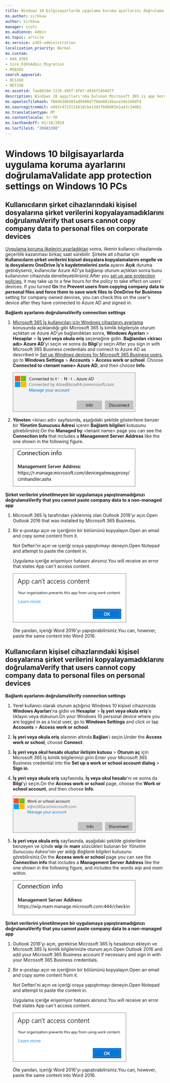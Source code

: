 ```yaml
---
title: Windows 10 bilgisayarlarda uygulama koruma ayarlarını doğrulama
ms.author: sirkkuw
author: Sirkkuw
manager: scotv
ms.audience: Admin
ms.topic: article
ms.service: o365-administration
localization_priority: Normal
ms.custom:
- Adm_O365
- Core_O365Admin_Migration
- MSB365
search.appverid:
- BCS160
- MET150
ms.assetid: fae8819d-7235-495f-9f07-d016f545887f
description: Windows 10 aygıtları'nda bulunan Microsoft 365 iş app koruma ayarlarını doğrulamak öğrenin.
ms.openlocfilehash: f00dd380103ad9498d77b0e8814bace3de168df4
ms.sourcegitcommit: e491c4713115610cbe13d2fbd0d65e1a41c34d62
ms.translationtype: MT
ms.contentlocale: tr-TR
ms.lasthandoff: 01/16/2019
ms.locfileid: "26983300"
---
```

# <a name="validate-app-protection-settings-on-windows-10-pcs"></a><span data-ttu-id="4e811-103">Windows 10 bilgisayarlarda uygulama koruma ayarlarını doğrulama</span><span class="sxs-lookup"><span data-stu-id="4e811-103">Validate app protection settings on Windows 10 PCs</span></span>

## <a name="verify-that-users-cannot-copy-company-data-to-personal-files-on-corporate-devices"></a><span data-ttu-id="4e811-104">Kullanıcıların şirket cihazlarındaki kişisel dosyalarına şirket verilerini kopyalayamadıklarını doğrulama</span><span class="sxs-lookup"><span data-stu-id="4e811-104">Verify that users cannot copy company data to personal files on corporate devices</span></span>

<span data-ttu-id="4e811-p101">[Uygulama koruma ilkelerini ayarladıktan](protection-settings-for-windows-10-devices.md) sonra, ilkenin kullanıcı cihazlarında geçerlilik kazanması birkaç saat sürebilir. Şirkete ait cihazlar için **Kullanıcıların şirket verilerini kişisel dosyalara kopyalamalarını engelle ve iş dosyalarını OneDrive İş'e kaydetmelerini zorla** ayarını **Açık** duruma getirdiyseniz, kullanıcılar Azure AD'ye bağlanıp oturum açtıktan sonra bunu kullanıcının cihazında denetleyebilirsiniz.</span><span class="sxs-lookup"><span data-stu-id="4e811-p101">After you [set up app protection policies](protection-settings-for-windows-10-devices.md), it may take up to a few hours for the policy to take effect on users' devices. If you turned **On** the **Prevent users from copying company data to personal files and force them to save work files to OneDrive for Business** setting for company owned devices, you can check this on the user's device after they have connected to Azure AD and signed in.</span></span> 
  
 <span data-ttu-id="4e811-107">**Bağlantı ayarlarını doğrulama**</span><span class="sxs-lookup"><span data-stu-id="4e811-107">**Verify connection settings**</span></span>
  
1. <span data-ttu-id="4e811-p102">[Microsoft 365 İş kullanıcıları için Windows cihazlarını ayarlama](set-up-windows-devices.md) konusunda açıklandığı gibi Microsoft 365 İş kimlik bilgileriyle oturum açtıktan ve Azure AD'ye bağlandıktan sonra, **Windows Ayarları** \> **Hesaplar** \> **İş yeri veya okula eriş** seçeneğine gidin. **Bağlanılan \<kiracı adı\> Azure AD**'yi seçin ve sonra da **Bilgi**'yi seçin.</span><span class="sxs-lookup"><span data-stu-id="4e811-p102">After you sign in with Microsoft 365 Business credentials and connect to Azure AD as described in [Set up Windows devices for Microsoft 365 Business users](set-up-windows-devices.md), go to **Windows Settings** \> **Accounts** \> **Access work or school**. Choose **Connected to \<tenant name\> Azure AD**, and then choose **Info**.</span></span>
    
    ![Click or tap Info on the Connected to Azure AD dialog.](media/a36ede2b-d1a0-4d4e-8ea7-af39b4b63890.png)
  
2. <span data-ttu-id="4e811-111">**Yöneten** \<kiracı adı\> sayfasında, aşağıdaki şekilde gösterilene benzer bir **Yönetim Sunucusu Adresi** içeren **Bağlantı bilgileri** kutusunu görebilirsiniz.</span><span class="sxs-lookup"><span data-stu-id="4e811-111">On the **Managed by** \<tenant name\> page you can see the **Connection info** that includes a **Management Server Address** like the one shown in the following figure.</span></span> 
    
    ![Managed by page shows connection info of the device manager URL.](media/47515a8e-2d0c-4bea-99f0-6b2545b88a11.png)
  
 <span data-ttu-id="4e811-113">**Şirket verilerini yönetilmeyen bir uygulamaya yapıştıramadığınızı doğrulama**</span><span class="sxs-lookup"><span data-stu-id="4e811-113">**Verify that you cannot paste company data to a non-managed app**</span></span>
  
1. <span data-ttu-id="4e811-114">Microsoft 365 İş tarafından yüklenmiş olan Outlook 2016'yı açın.</span><span class="sxs-lookup"><span data-stu-id="4e811-114">Open Outlook 2016 that was installed by Microsoft 365 Business.</span></span>
    
2. <span data-ttu-id="4e811-115">Bir e-postayı açın ve içeriğinin bir bölümünü kopyalayın.</span><span class="sxs-lookup"><span data-stu-id="4e811-115">Open an email and copy some content from it.</span></span>
    
    <span data-ttu-id="4e811-116">Not Defteri'ni açın ve içeriği oraya yapıştırmayı deneyin.</span><span class="sxs-lookup"><span data-stu-id="4e811-116">Open Notepad and attempt to paste the content in.</span></span>
    
    <span data-ttu-id="4e811-117">Uygulama içeriğe erişemiyor hatasını alırsınız.</span><span class="sxs-lookup"><span data-stu-id="4e811-117">You will receive an error that states App can't access content.</span></span>
    
    ![A dialog that states app can't access content when you paste into an unmanaged app.](media/5e82b154-cf2f-43c8-ae80-b45d8ad80e56.png)
  
    <span data-ttu-id="4e811-119">Öte yandan, içeriği Word 2016'yı yapıştırabilirsiniz.</span><span class="sxs-lookup"><span data-stu-id="4e811-119">You can, however, paste the same content into Word 2016.</span></span>
    
## <a name="verify-that-users-cannot-copy-company-data-to-personal-files-on-personal-devices"></a><span data-ttu-id="4e811-120">Kullanıcıların kişisel cihazlarındaki kişisel dosyalarına şirket verilerini kopyalayamadıklarını doğrulama</span><span class="sxs-lookup"><span data-stu-id="4e811-120">Verify that users cannot copy company data to personal files on personal devices</span></span>

 <span data-ttu-id="4e811-121">**Bağlantı ayarlarını doğrulama**</span><span class="sxs-lookup"><span data-stu-id="4e811-121">**Verify connection settings**</span></span>
  
1. <span data-ttu-id="4e811-122">Yerel kullanıcı olarak oturum açtığınız Windows 10 kişisel cihazınızda **Windows Ayarları**'na gidin ve **Hesaplar** \> **İş yeri veya okula eriş**'e tıklayın veya dokunun.</span><span class="sxs-lookup"><span data-stu-id="4e811-122">On your Windows 10 personal device where you are logged in as a local user, go to **Windows Settings** and click or tap **Accounts** \> **Access work or school**.</span></span>
    
2. <span data-ttu-id="4e811-123">**İş yeri veya okula eriş** alanının altında **Bağlan**'ı seçin.</span><span class="sxs-lookup"><span data-stu-id="4e811-123">Under the **Access work or school**, choose **Connect**.</span></span>
    
3. <span data-ttu-id="4e811-124">**İş yeri veya okul hesabı oluştur iletişim kutusu** \> **Oturum aç** için Microsoft 365 İş kimlik bilgilerinizi girin.</span><span class="sxs-lookup"><span data-stu-id="4e811-124">Enter your Microsoft 365 Business credential into the **Set up a work or school account dialog** \> **Sign in**.</span></span>
    
4. <span data-ttu-id="4e811-125">**İş yeri veya okula eriş** sayfasında, **İş veya okul hesabı**'nı ve sonra da **Bilgi**'yi seçin.</span><span class="sxs-lookup"><span data-stu-id="4e811-125">On the **Access work or school** page, choose the **Work or school account**, and then choose **Info**.</span></span>
    
    ![Click or tap Info on the Work or school account dalog.](media/63bd8b32-cb32-4afa-8ce0-6070ac403abc.png)
  
5. <span data-ttu-id="4e811-127">**İş yeri veya okula eriş** sayfasında, aşağıdaki şekilde gösterilene benzeyen ve içinde  **wip**  ile  **mam**  sözcükleri bulunan bir *Yönetim Sunucusu Adresi*'nin yer aldığı *Bağlantı bilgileri* kutusunu görebilirsiniz.</span><span class="sxs-lookup"><span data-stu-id="4e811-127">On the **Access work or school** page you can see the **Connection info** that includes a **Management Server Address** like the one shown in the following figure, and includes the words  *wip*  and  *mam*  within.</span></span> 
    
    ![Managed by page shows connection info URL that includes the words mam and wpi.](media/abd4eaf4-44fa-4538-a3e8-1e0d331dfe1e.png)
  
 <span data-ttu-id="4e811-129">**Şirket verilerini yönetilmeyen bir uygulamaya yapıştıramadığınızı doğrulama**</span><span class="sxs-lookup"><span data-stu-id="4e811-129">**Verify that you cannot paste company data to a non-managed app**</span></span>
  
1. <span data-ttu-id="4e811-130">Outlook 2016'yı açın, gerekirse Microsoft 365 İş hesabınızı ekleyin ve Microsoft 365 İş kimlik bilgilerinizle oturum açın.</span><span class="sxs-lookup"><span data-stu-id="4e811-130">Open Outlook 2016 and add your Microsoft 365 Business account if necessary and sign in with your Microsoft 365 Business credentials.</span></span>
    
2. <span data-ttu-id="4e811-131">Bir e-postayı açın ve içeriğinin bir bölümünü kopyalayın.</span><span class="sxs-lookup"><span data-stu-id="4e811-131">Open an email and copy some content from it.</span></span>
    
    <span data-ttu-id="4e811-132">Not Defteri'ni açın ve içeriği oraya yapıştırmayı deneyin.</span><span class="sxs-lookup"><span data-stu-id="4e811-132">Open Notepad and attempt to paste the content in.</span></span>
    
    <span data-ttu-id="4e811-133">Uygulama içeriğe erişemiyor hatasını alırsınız.</span><span class="sxs-lookup"><span data-stu-id="4e811-133">You will receive an error that states App can't access content.</span></span>
    
    ![A dialog that states app can't access content when you paste into an unmanaged app.](media/5e82b154-cf2f-43c8-ae80-b45d8ad80e56.png)
  
    <span data-ttu-id="4e811-135">Öte yandan, içeriği Word 2016'yı yapıştırabilirsiniz.</span><span class="sxs-lookup"><span data-stu-id="4e811-135">You can, however, paste the same content into Word 2016.</span></span>
    

